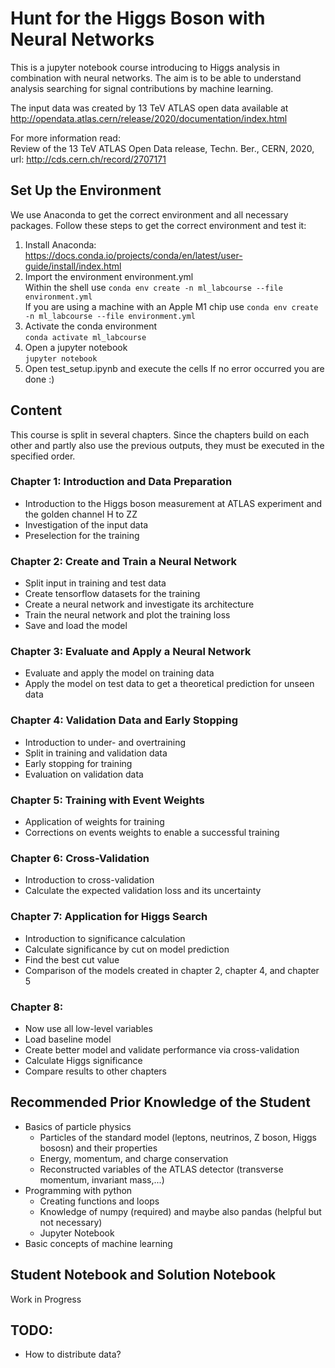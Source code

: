 # Hunt for the Higgs Boson with Neural Networks
This is a jupyter notebook course introducing to Higgs analysis in combination with neural networks.
The aim is to be able to understand analysis searching for signal contributions by machine learning.

The input data was created by 13 TeV ATLAS open data available at http://opendata.atlas.cern/release/2020/documentation/index.html

For more information read:<br>
Review of the 13 TeV ATLAS Open Data release, Techn. Ber., CERN, 2020, url: http://cds.cern.ch/record/2707171

## Set Up the Environment

We use Anaconda to get the correct environment and all necessary packages. Follow these
steps to get the correct environment and test it:
1. Install Anaconda:<br>
https://docs.conda.io/projects/conda/en/latest/user-guide/install/index.html
2. Import the environment environment.yml<br>
Within the shell use `conda env create -n ml_labcourse --file environment.yml`<br>
If you are using a machine with an Apple M1 chip use `conda env create -n ml_labcourse --file environment.yml`
3. Activate the conda environment<br>
`conda activate ml_labcourse`
4. Open a jupyter notebook<br>
`jupyter notebook`
5. Open test_setup.ipynb and execute the cells
If no error occurred you are done :)

## Content
This course is split in several chapters. Since the chapters build on each other and partly also use the previous outputs,
they must be executed in the specified order.

### Chapter 1: Introduction and Data Preparation
- Introduction to the Higgs boson measurement at ATLAS experiment and the golden channel H to ZZ
- Investigation of the input data
- Preselection for the training

### Chapter 2: Create and Train a Neural Network
- Split input in training and test data
- Create tensorflow datasets for the training
- Create a neural network and investigate its architecture
- Train the neural network and plot the training loss
- Save and load the model

### Chapter 3: Evaluate and Apply a Neural Network
- Evaluate and apply the model on training data
- Apply the model on test data to get a theoretical prediction for unseen data

### Chapter 4: Validation Data and Early Stopping
- Introduction to under- and overtraining
- Split in training and validation data
- Early stopping for training
- Evaluation on validation data

### Chapter 5: Training with Event Weights
- Application of weights for training
- Corrections on events weights to enable a successful training

### Chapter 6: Cross-Validation
- Introduction to cross-validation
- Calculate the expected validation loss and its uncertainty

### Chapter 7: Application for Higgs Search
- Introduction to significance calculation
- Calculate significance by cut on model prediction
- Find the best cut value
- Comparison of the models created in chapter 2, chapter 4, and chapter 5

### Chapter 8:
- Now use all low-level variables
- Load baseline model
- Create better model and validate performance via cross-validation
- Calculate Higgs significance
- Compare results to other chapters


## Recommended Prior Knowledge of the Student
- Basics of particle physics
  - Particles of the standard model (leptons, neutrinos, Z boson, Higgs bososn) and their properties
  - Energy, momentum, and charge conservation
  - Reconstructed variables of the ATLAS detector (transverse momentum, invariant mass,...)
- Programming with python
  - Creating functions and loops
  - Knowledge of numpy (required) and maybe also pandas (helpful but not necessary)
  - Jupyter Notebook
- Basic concepts of machine learning

## Student Notebook and Solution Notebook
Work in Progress

## TODO:
- How to distribute data?